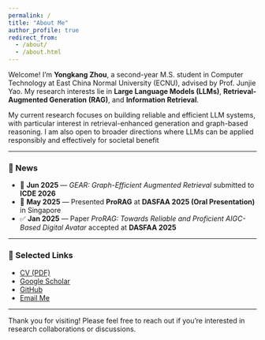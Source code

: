 ```yaml
---
permalink: /
title: "About Me"
author_profile: true
redirect_from: 
  - /about/
  - /about.html
---
```


Welcome! I’m **Yongkang Zhou**, a second-year M.S. student in Computer Technology at East China Normal University (ECNU), advised by Prof. Junjie Yao. My research interests lie in **Large Language Models (LLMs)**, **Retrieval-Augmented Generation (RAG)**, and **Information Retrieval**.

My current research focuses on building reliable and efficient LLM systems, with particular interest in retrieval-enhanced
generation and graph-based reasoning. I am also open to broader directions where LLMs can be applied responsibly and
effectively for societal benefit

---


### 📰 News

- 📄 **Jun 2025** — *GEAR: Graph-Efficient Augmented Retrieval* submitted to **ICDE 2026**
- 🎤 **May 2025** — Presented **ProRAG** at **DASFAA 2025 (Oral Presentation)** in Singapore
- ✅ **Jan 2025** — Paper *ProRAG: Towards Reliable and Proficient AIGC-Based Digital Avatar* accepted at **DASFAA 2025**



---

### 📂 Selected Links

- [CV (PDF)](/files/Yongkang_Zhou_CV.pdf)
- [Google Scholar](https://scholar.google.com/)
- [GitHub](https://github.com/mumusan0102)
- [Email Me](mailto:your_email@domain.com)

---

Thank you for visiting! Please feel free to reach out if you’re interested in research collaborations or discussions.
